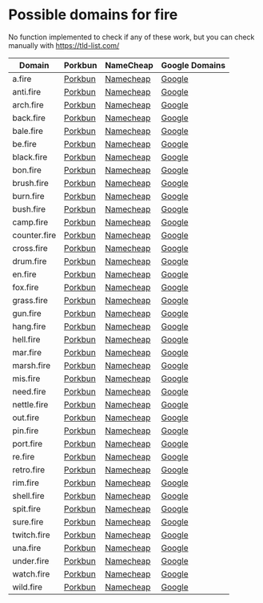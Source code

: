 # Possible domains for fire

No function implemented to check if any of these work, but you can check manually with https://tld-list.com/

| Domain | Porkbun | NameCheap | Google Domains |
|---|---|---|---|
| a.fire | [Porkbun](https://porkbun.com/checkout/search?prb=e814663da1&tlds=&idnLanguage=&search=search&q=a.fire) | [Namecheap](https://www.namecheap.com/domains/registration/results/?domain=a.fire) | [Google](https://domains.google.com/registrar/search?searchTerm=a.fire) |
| anti.fire | [Porkbun](https://porkbun.com/checkout/search?prb=e814663da1&tlds=&idnLanguage=&search=search&q=anti.fire) | [Namecheap](https://www.namecheap.com/domains/registration/results/?domain=anti.fire) | [Google](https://domains.google.com/registrar/search?searchTerm=anti.fire) |
| arch.fire | [Porkbun](https://porkbun.com/checkout/search?prb=e814663da1&tlds=&idnLanguage=&search=search&q=arch.fire) | [Namecheap](https://www.namecheap.com/domains/registration/results/?domain=arch.fire) | [Google](https://domains.google.com/registrar/search?searchTerm=arch.fire) |
| back.fire | [Porkbun](https://porkbun.com/checkout/search?prb=e814663da1&tlds=&idnLanguage=&search=search&q=back.fire) | [Namecheap](https://www.namecheap.com/domains/registration/results/?domain=back.fire) | [Google](https://domains.google.com/registrar/search?searchTerm=back.fire) |
| bale.fire | [Porkbun](https://porkbun.com/checkout/search?prb=e814663da1&tlds=&idnLanguage=&search=search&q=bale.fire) | [Namecheap](https://www.namecheap.com/domains/registration/results/?domain=bale.fire) | [Google](https://domains.google.com/registrar/search?searchTerm=bale.fire) |
| be.fire | [Porkbun](https://porkbun.com/checkout/search?prb=e814663da1&tlds=&idnLanguage=&search=search&q=be.fire) | [Namecheap](https://www.namecheap.com/domains/registration/results/?domain=be.fire) | [Google](https://domains.google.com/registrar/search?searchTerm=be.fire) |
| black.fire | [Porkbun](https://porkbun.com/checkout/search?prb=e814663da1&tlds=&idnLanguage=&search=search&q=black.fire) | [Namecheap](https://www.namecheap.com/domains/registration/results/?domain=black.fire) | [Google](https://domains.google.com/registrar/search?searchTerm=black.fire) |
| bon.fire | [Porkbun](https://porkbun.com/checkout/search?prb=e814663da1&tlds=&idnLanguage=&search=search&q=bon.fire) | [Namecheap](https://www.namecheap.com/domains/registration/results/?domain=bon.fire) | [Google](https://domains.google.com/registrar/search?searchTerm=bon.fire) |
| brush.fire | [Porkbun](https://porkbun.com/checkout/search?prb=e814663da1&tlds=&idnLanguage=&search=search&q=brush.fire) | [Namecheap](https://www.namecheap.com/domains/registration/results/?domain=brush.fire) | [Google](https://domains.google.com/registrar/search?searchTerm=brush.fire) |
| burn.fire | [Porkbun](https://porkbun.com/checkout/search?prb=e814663da1&tlds=&idnLanguage=&search=search&q=burn.fire) | [Namecheap](https://www.namecheap.com/domains/registration/results/?domain=burn.fire) | [Google](https://domains.google.com/registrar/search?searchTerm=burn.fire) |
| bush.fire | [Porkbun](https://porkbun.com/checkout/search?prb=e814663da1&tlds=&idnLanguage=&search=search&q=bush.fire) | [Namecheap](https://www.namecheap.com/domains/registration/results/?domain=bush.fire) | [Google](https://domains.google.com/registrar/search?searchTerm=bush.fire) |
| camp.fire | [Porkbun](https://porkbun.com/checkout/search?prb=e814663da1&tlds=&idnLanguage=&search=search&q=camp.fire) | [Namecheap](https://www.namecheap.com/domains/registration/results/?domain=camp.fire) | [Google](https://domains.google.com/registrar/search?searchTerm=camp.fire) |
| counter.fire | [Porkbun](https://porkbun.com/checkout/search?prb=e814663da1&tlds=&idnLanguage=&search=search&q=counter.fire) | [Namecheap](https://www.namecheap.com/domains/registration/results/?domain=counter.fire) | [Google](https://domains.google.com/registrar/search?searchTerm=counter.fire) |
| cross.fire | [Porkbun](https://porkbun.com/checkout/search?prb=e814663da1&tlds=&idnLanguage=&search=search&q=cross.fire) | [Namecheap](https://www.namecheap.com/domains/registration/results/?domain=cross.fire) | [Google](https://domains.google.com/registrar/search?searchTerm=cross.fire) |
| drum.fire | [Porkbun](https://porkbun.com/checkout/search?prb=e814663da1&tlds=&idnLanguage=&search=search&q=drum.fire) | [Namecheap](https://www.namecheap.com/domains/registration/results/?domain=drum.fire) | [Google](https://domains.google.com/registrar/search?searchTerm=drum.fire) |
| en.fire | [Porkbun](https://porkbun.com/checkout/search?prb=e814663da1&tlds=&idnLanguage=&search=search&q=en.fire) | [Namecheap](https://www.namecheap.com/domains/registration/results/?domain=en.fire) | [Google](https://domains.google.com/registrar/search?searchTerm=en.fire) |
| fox.fire | [Porkbun](https://porkbun.com/checkout/search?prb=e814663da1&tlds=&idnLanguage=&search=search&q=fox.fire) | [Namecheap](https://www.namecheap.com/domains/registration/results/?domain=fox.fire) | [Google](https://domains.google.com/registrar/search?searchTerm=fox.fire) |
| grass.fire | [Porkbun](https://porkbun.com/checkout/search?prb=e814663da1&tlds=&idnLanguage=&search=search&q=grass.fire) | [Namecheap](https://www.namecheap.com/domains/registration/results/?domain=grass.fire) | [Google](https://domains.google.com/registrar/search?searchTerm=grass.fire) |
| gun.fire | [Porkbun](https://porkbun.com/checkout/search?prb=e814663da1&tlds=&idnLanguage=&search=search&q=gun.fire) | [Namecheap](https://www.namecheap.com/domains/registration/results/?domain=gun.fire) | [Google](https://domains.google.com/registrar/search?searchTerm=gun.fire) |
| hang.fire | [Porkbun](https://porkbun.com/checkout/search?prb=e814663da1&tlds=&idnLanguage=&search=search&q=hang.fire) | [Namecheap](https://www.namecheap.com/domains/registration/results/?domain=hang.fire) | [Google](https://domains.google.com/registrar/search?searchTerm=hang.fire) |
| hell.fire | [Porkbun](https://porkbun.com/checkout/search?prb=e814663da1&tlds=&idnLanguage=&search=search&q=hell.fire) | [Namecheap](https://www.namecheap.com/domains/registration/results/?domain=hell.fire) | [Google](https://domains.google.com/registrar/search?searchTerm=hell.fire) |
| mar.fire | [Porkbun](https://porkbun.com/checkout/search?prb=e814663da1&tlds=&idnLanguage=&search=search&q=mar.fire) | [Namecheap](https://www.namecheap.com/domains/registration/results/?domain=mar.fire) | [Google](https://domains.google.com/registrar/search?searchTerm=mar.fire) |
| marsh.fire | [Porkbun](https://porkbun.com/checkout/search?prb=e814663da1&tlds=&idnLanguage=&search=search&q=marsh.fire) | [Namecheap](https://www.namecheap.com/domains/registration/results/?domain=marsh.fire) | [Google](https://domains.google.com/registrar/search?searchTerm=marsh.fire) |
| mis.fire | [Porkbun](https://porkbun.com/checkout/search?prb=e814663da1&tlds=&idnLanguage=&search=search&q=mis.fire) | [Namecheap](https://www.namecheap.com/domains/registration/results/?domain=mis.fire) | [Google](https://domains.google.com/registrar/search?searchTerm=mis.fire) |
| need.fire | [Porkbun](https://porkbun.com/checkout/search?prb=e814663da1&tlds=&idnLanguage=&search=search&q=need.fire) | [Namecheap](https://www.namecheap.com/domains/registration/results/?domain=need.fire) | [Google](https://domains.google.com/registrar/search?searchTerm=need.fire) |
| nettle.fire | [Porkbun](https://porkbun.com/checkout/search?prb=e814663da1&tlds=&idnLanguage=&search=search&q=nettle.fire) | [Namecheap](https://www.namecheap.com/domains/registration/results/?domain=nettle.fire) | [Google](https://domains.google.com/registrar/search?searchTerm=nettle.fire) |
| out.fire | [Porkbun](https://porkbun.com/checkout/search?prb=e814663da1&tlds=&idnLanguage=&search=search&q=out.fire) | [Namecheap](https://www.namecheap.com/domains/registration/results/?domain=out.fire) | [Google](https://domains.google.com/registrar/search?searchTerm=out.fire) |
| pin.fire | [Porkbun](https://porkbun.com/checkout/search?prb=e814663da1&tlds=&idnLanguage=&search=search&q=pin.fire) | [Namecheap](https://www.namecheap.com/domains/registration/results/?domain=pin.fire) | [Google](https://domains.google.com/registrar/search?searchTerm=pin.fire) |
| port.fire | [Porkbun](https://porkbun.com/checkout/search?prb=e814663da1&tlds=&idnLanguage=&search=search&q=port.fire) | [Namecheap](https://www.namecheap.com/domains/registration/results/?domain=port.fire) | [Google](https://domains.google.com/registrar/search?searchTerm=port.fire) |
| re.fire | [Porkbun](https://porkbun.com/checkout/search?prb=e814663da1&tlds=&idnLanguage=&search=search&q=re.fire) | [Namecheap](https://www.namecheap.com/domains/registration/results/?domain=re.fire) | [Google](https://domains.google.com/registrar/search?searchTerm=re.fire) |
| retro.fire | [Porkbun](https://porkbun.com/checkout/search?prb=e814663da1&tlds=&idnLanguage=&search=search&q=retro.fire) | [Namecheap](https://www.namecheap.com/domains/registration/results/?domain=retro.fire) | [Google](https://domains.google.com/registrar/search?searchTerm=retro.fire) |
| rim.fire | [Porkbun](https://porkbun.com/checkout/search?prb=e814663da1&tlds=&idnLanguage=&search=search&q=rim.fire) | [Namecheap](https://www.namecheap.com/domains/registration/results/?domain=rim.fire) | [Google](https://domains.google.com/registrar/search?searchTerm=rim.fire) |
| shell.fire | [Porkbun](https://porkbun.com/checkout/search?prb=e814663da1&tlds=&idnLanguage=&search=search&q=shell.fire) | [Namecheap](https://www.namecheap.com/domains/registration/results/?domain=shell.fire) | [Google](https://domains.google.com/registrar/search?searchTerm=shell.fire) |
| spit.fire | [Porkbun](https://porkbun.com/checkout/search?prb=e814663da1&tlds=&idnLanguage=&search=search&q=spit.fire) | [Namecheap](https://www.namecheap.com/domains/registration/results/?domain=spit.fire) | [Google](https://domains.google.com/registrar/search?searchTerm=spit.fire) |
| sure.fire | [Porkbun](https://porkbun.com/checkout/search?prb=e814663da1&tlds=&idnLanguage=&search=search&q=sure.fire) | [Namecheap](https://www.namecheap.com/domains/registration/results/?domain=sure.fire) | [Google](https://domains.google.com/registrar/search?searchTerm=sure.fire) |
| twitch.fire | [Porkbun](https://porkbun.com/checkout/search?prb=e814663da1&tlds=&idnLanguage=&search=search&q=twitch.fire) | [Namecheap](https://www.namecheap.com/domains/registration/results/?domain=twitch.fire) | [Google](https://domains.google.com/registrar/search?searchTerm=twitch.fire) |
| una.fire | [Porkbun](https://porkbun.com/checkout/search?prb=e814663da1&tlds=&idnLanguage=&search=search&q=una.fire) | [Namecheap](https://www.namecheap.com/domains/registration/results/?domain=una.fire) | [Google](https://domains.google.com/registrar/search?searchTerm=una.fire) |
| under.fire | [Porkbun](https://porkbun.com/checkout/search?prb=e814663da1&tlds=&idnLanguage=&search=search&q=under.fire) | [Namecheap](https://www.namecheap.com/domains/registration/results/?domain=under.fire) | [Google](https://domains.google.com/registrar/search?searchTerm=under.fire) |
| watch.fire | [Porkbun](https://porkbun.com/checkout/search?prb=e814663da1&tlds=&idnLanguage=&search=search&q=watch.fire) | [Namecheap](https://www.namecheap.com/domains/registration/results/?domain=watch.fire) | [Google](https://domains.google.com/registrar/search?searchTerm=watch.fire) |
| wild.fire | [Porkbun](https://porkbun.com/checkout/search?prb=e814663da1&tlds=&idnLanguage=&search=search&q=wild.fire) | [Namecheap](https://www.namecheap.com/domains/registration/results/?domain=wild.fire) | [Google](https://domains.google.com/registrar/search?searchTerm=wild.fire) |
